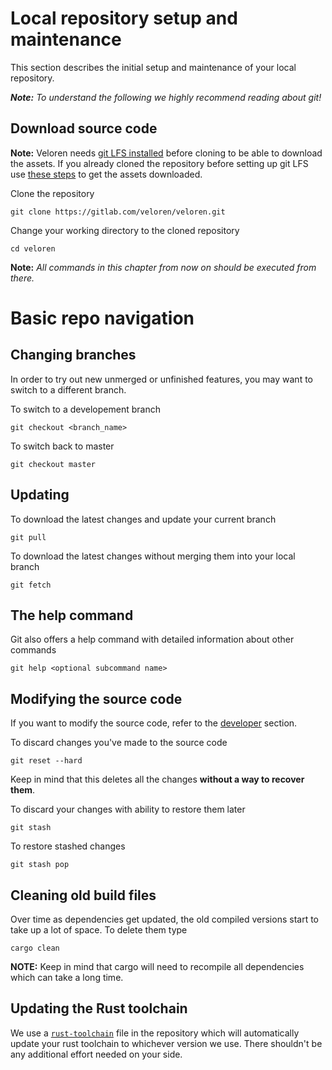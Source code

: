 # Local repository setup and maintenance

This section describes the initial setup and maintenance of your local repository.<br>

_**Note:** To understand the following we highly recommend reading about git!_

## Download source code

**Note:** Veloren needs [git LFS installed](development-tools.md#git-lfs) before cloning to be able to download the assets. If you already cloned the repository before setting up git LFS use [these steps](troubleshooting.md#when-lfs-was-not-setup-before-cloning-the-repo) to get the assets downloaded.

Clone the repository

```
git clone https://gitlab.com/veloren/veloren.git
```

Change your working directory to the cloned repository

```
cd veloren
```

**Note:** _All commands in this chapter from now on should be executed from there._

# Basic repo navigation

## Changing branches

In order to try out new unmerged or unfinished features, you may want to switch to a different branch.

To switch to a developement branch

```
git checkout <branch_name>
```

To switch back to master

```
git checkout master
```

## Updating

To download the latest changes and update your current branch

```
git pull
```

To download the latest changes without merging them into your local branch

```
git fetch
```

## The help command

Git also offers a help command with detailed information about other commands

```
git help <optional subcommand name>
```

## Modifying the source code

If you want to modify the source code, refer to the [developer](developers) section.

To discard changes you've made to the source code

```
git reset --hard
```

Keep in mind that this deletes all the changes **without a way to recover them**.

To discard your changes with ability to restore them later

```
git stash
```

To restore stashed changes

```
git stash pop
```

## Cleaning old build files

Over time as dependencies get updated, the old compiled versions start to take up a lot of space. To delete them type

```
cargo clean
```

**NOTE:** Keep in mind that cargo will need to recompile all dependencies which can take a long time.

## Updating the Rust toolchain

We use a [`rust-toolchain`](https://github.com/rust-lang/rustup#the-toolchain-file) file in the repository which will automatically update
your rust toolchain to whichever version we use. There shouldn't be any additional effort needed on your side.
